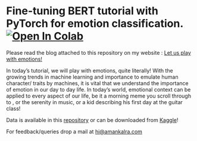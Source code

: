 # Fine-tuning BERT tutorial with PyTorch for emotion classification. [![Open In Colab](https://colab.research.google.com/assets/colab-badge.svg)](https://colab.research.google.com/github/amankalra172/Let-s-play-with-emotions/blob/main/Classify_Emotions.ipynb)


Please read the blog attached to this repository on my website : [Let us play with emotions!](https://www.amankalra.com/machine-learning/let-us-play-with-emotions)

In today’s tutorial, we will play with emotions, quite literally! With the growing trends in machine learning and importance to emulate human character/ traits by machines, it is vital that we understand the importance of emotion in our day to day life. In today’s world, emotional context can be applied to every aspect of our life, be it a morning meme you scroll through to , or the serenity in music, or a kid describing his first day at the guitar class!

Data is available in this [repository](https://github.com/amankalra172/Let-s-play-with-emotions/tree/main/Data) or can be downloaded from [Kaggle](https://www.kaggle.com/praveengovi/emotions-dataset-for-nlp)!

For feedback/queries drop a mail at hi@amankalra.com
